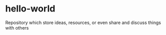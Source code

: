 # hello-world
Repository which store ideas, resources, or even share and discuss things with others
